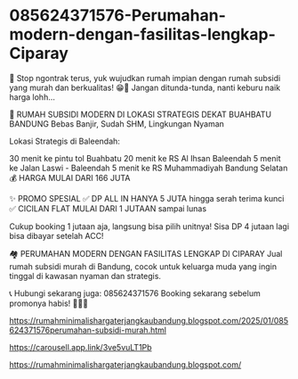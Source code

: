 # 085624371576-Perumahan-modern-dengan-fasilitas-lengkap-Ciparay

📢 Stop ngontrak terus, yuk wujudkan rumah impian dengan rumah subsidi yang murah dan berkualitas! 😁💸
Jangan ditunda-tunda, nanti keburu naik harga lohh...

🏡 RUMAH SUBSIDI MODERN DI LOKASI STRATEGIS DEKAT BUAHBATU BANDUNG
Bebas Banjir, Sudah SHM, Lingkungan Nyaman

 Lokasi Strategis di Baleendah:

30 menit ke pintu tol Buahbatu
20 menit ke RS Al Ihsan Baleendah
5 menit ke Jalan Laswi - Baleendah
5 menit ke RS Muhammadiyah Bandung Selatan
💰 HARGA MULAI DARI 166 JUTA

✨ PROMO SPESIAL
✅ DP ALL IN HANYA 5 JUTA hingga serah terima kunci
✅ CICILAN FLAT MULAI DARI 1 JUTAAN sampai lunas

Cukup booking 1 jutaan aja, langsung bisa pilih unitnya!
Sisa DP 4 jutaan lagi bisa dibayar setelah ACC!

🏘 PERUMAHAN MODERN DENGAN FASILITAS LENGKAP DI CIPARAY
Jual rumah subsidi murah di Bandung, cocok untuk keluarga muda yang ingin tinggal di kawasan nyaman dan strategis.

📞 Hubungi sekarang juga: 085624371576
Booking sekarang sebelum promonya habis! 🏃‍♂️💨


https://rumahminimalishargaterjangkaubandung.blogspot.com/2025/01/085624371576perumahan-subsidi-murah.html

https://carousell.app.link/3ve5vuLT1Pb

https://rumahminimalishargaterjangkaubandung.blogspot.com/
